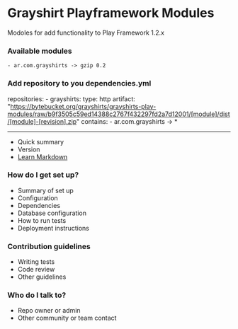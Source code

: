 # Grayshirt Playframework Modules #

Modoles for add functionality to Play Framework 1.2.x

### Available modules ###

    - ar.com.grayshirts -> gzip 0.2


### Add repository to you dependencies.yml ###

repositories:
    - grayshirts:
        type: http
        artifact: "https://bytebucket.org/grayshirts/grayshirts-play-modules/raw/b9f3505c59ed14388c2767f432297fd2a7d12001/[module]/dist/[module]-[revision].zip"
        contains:
            - ar.com.grayshirts -> *


---------------------------


* Quick summary
* Version
* [Learn Markdown](https://bitbucket.org/tutorials/markdowndemo)

### How do I get set up? ###

* Summary of set up
* Configuration
* Dependencies
* Database configuration
* How to run tests
* Deployment instructions

### Contribution guidelines ###

* Writing tests
* Code review
* Other guidelines

### Who do I talk to? ###

* Repo owner or admin
* Other community or team contact
